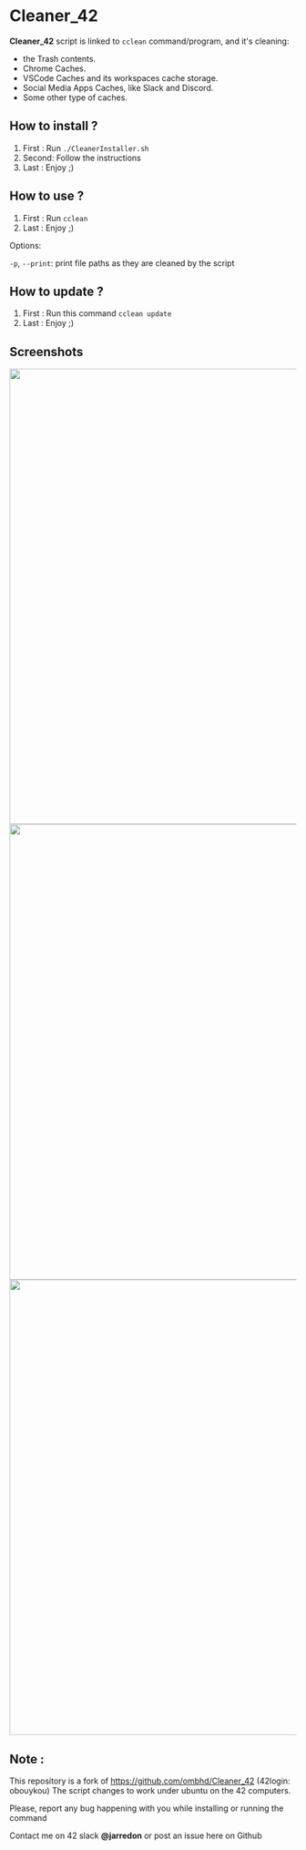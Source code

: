 # Cleaner_42

**Cleaner_42** script is linked to `cclean` command/program, and it's cleaning:
 - the Trash contents.
 - Chrome Caches.
 - VSCode Caches and its workspaces cache storage.
 - Social Media Apps Caches, like Slack and Discord.
 - Some other type of caches.

## How to install ?

1. First : Run `./CleanerInstaller.sh`
2. Second: Follow the instructions
3. Last  : Enjoy ;)

## How to use ?

1. First : Run `cclean`
2. Last  : Enjoy ;)

Options:

`-p`, `--print`: print file paths as they are cleaned by the script

## How to update ?

1. First : Run this command `cclean update`
2. Last  : Enjoy ;)

## Screenshots

<img src="https://github.com/su-omb/Cleaner_42/blob/master/cclean.png" width="800" />
<img src="https://github.com/su-omb/Cleaner_42/blob/master/cclean_update.png" width="800" />
<img src="https://github.com/su-omb/Cleaner_42/blob/master/cclean_print.png" width="800" />


## Note :

This repository is a fork of https://github.com/ombhd/Cleaner_42 (42login: obouykou)
The script changes to work under ubuntu on the 42 computers.

Please, report any bug happening with you while installing or running the command

Contact me on 42 slack **@jarredon** or post an issue here on Github

